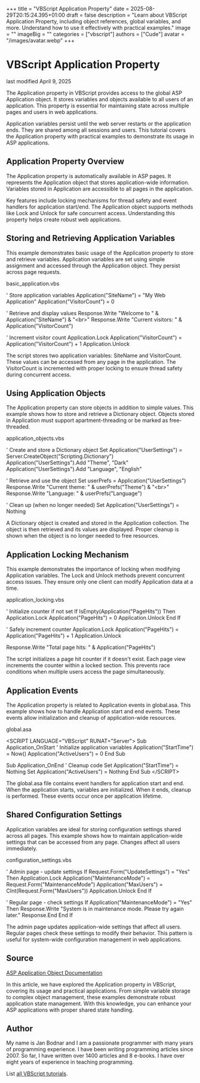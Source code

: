 +++
title = "VBScript Application Property"
date = 2025-08-29T20:15:24.395+01:00
draft = false
description = "Learn about VBScript Application Property, including object references, global variables, and more. Understand how to use it effectively with practical examples."
image = ""
imageBig = ""
categories = ["vbscript"]
authors = ["Cude"]
avatar = "/images/avatar.webp"
+++

# VBScript Application Property

last modified April 9, 2025

The Application property in VBScript provides access to the global
ASP Application object. It stores variables and objects available to all users
of an application. This property is essential for maintaining state across
multiple pages and users in web applications.

Application variables persist until the web server restarts or the
application ends. They are shared among all sessions and users. This tutorial
covers the Application property with practical examples to
demonstrate its usage in ASP applications.

## Application Property Overview

The Application property is automatically available in ASP pages.
It represents the Application object that stores application-wide information.
Variables stored in Application are accessible to all pages in the application.

Key features include locking mechanisms for thread safety and event handlers
for application start/end. The Application object supports methods like
Lock and Unlock for safe concurrent access.
Understanding this property helps create robust web applications.

## Storing and Retrieving Application Variables

This example demonstrates basic usage of the Application property to store and
retrieve variables. Application variables are set using simple assignment and
accessed through the Application object. They persist across page requests.

basic_application.vbs
  

' Store application variables
Application("SiteName") = "My Web Application"
Application("VisitorCount") = 0

' Retrieve and display values
Response.Write "Welcome to " &amp; Application("SiteName") &amp; "&lt;br&gt;"
Response.Write "Current visitors: " &amp; Application("VisitorCount")

' Increment visitor count
Application.Lock
Application("VisitorCount") = Application("VisitorCount") + 1
Application.Unlock

The script stores two application variables: SiteName and VisitorCount. These
values can be accessed from any page in the application. The VisitorCount is
incremented with proper locking to ensure thread safety during concurrent access.

## Using Application Objects

The Application property can store objects in addition to simple values. This
example shows how to store and retrieve a Dictionary object. Objects stored in
Application must support apartment-threading or be marked as free-threaded.

application_objects.vbs
  

' Create and store a Dictionary object
Set Application("UserSettings") = Server.CreateObject("Scripting.Dictionary")
Application("UserSettings").Add "Theme", "Dark"
Application("UserSettings").Add "Language", "English"

' Retrieve and use the object
Set userPrefs = Application("UserSettings")
Response.Write "Current theme: " &amp; userPrefs("Theme") &amp; "&lt;br&gt;"
Response.Write "Language: " &amp; userPrefs("Language")

' Clean up (when no longer needed)
Set Application("UserSettings") = Nothing

A Dictionary object is created and stored in the Application collection. The
object is then retrieved and its values are displayed. Proper cleanup is shown
when the object is no longer needed to free resources.

## Application Locking Mechanism

This example demonstrates the importance of locking when modifying Application
variables. The Lock and Unlock methods prevent concurrent access issues. They
ensure only one client can modify Application data at a time.

application_locking.vbs
  

' Initialize counter if not set
If IsEmpty(Application("PageHits")) Then
    Application.Lock
    Application("PageHits") = 0
    Application.Unlock
End If

' Safely increment counter
Application.Lock
Application("PageHits") = Application("PageHits") + 1
Application.Unlock

Response.Write "Total page hits: " &amp; Application("PageHits")

The script initializes a page hit counter if it doesn't exist. Each page view
increments the counter within a locked section. This prevents race conditions
when multiple users access the page simultaneously.

## Application Events

The Application property is related to Application events in global.asa. This
example shows how to handle Application start and end events. These events
allow initialization and cleanup of application-wide resources.

global.asa
  

&lt;SCRIPT LANGUAGE="VBScript" RUNAT="Server"&gt;
Sub Application_OnStart
    ' Initialize application variables
    Application("StartTime") = Now()
    Application("ActiveUsers") = 0
End Sub

Sub Application_OnEnd
    ' Cleanup code
    Set Application("StartTime") = Nothing
    Set Application("ActiveUsers") = Nothing
End Sub
&lt;/SCRIPT&gt;

The global.asa file contains event handlers for application start and end. When
the application starts, variables are initialized. When it ends, cleanup is
performed. These events occur once per application lifetime.

## Shared Configuration Settings

Application variables are ideal for storing configuration settings shared across
all pages. This example shows how to maintain application-wide settings that
can be accessed from any page. Changes affect all users immediately.

configuration_settings.vbs
  

' Admin page - update settings
If Request.Form("UpdateSettings") = "Yes" Then
    Application.Lock
    Application("MaintenanceMode") = Request.Form("MaintenanceMode")
    Application("MaxUsers") = CInt(Request.Form("MaxUsers"))
    Application.Unlock
End If

' Regular page - check settings
If Application("MaintenanceMode") = "Yes" Then
    Response.Write "System is in maintenance mode. Please try again later."
    Response.End
End If

The admin page updates application-wide settings that affect all users. Regular
pages check these settings to modify their behavior. This pattern is useful for
system-wide configuration management in web applications.

## Source

[ASP Application Object Documentation](https://learn.microsoft.com/en-us/previous-versions/iis/6.0-sdk/ms525581(v=vs.90))

In this article, we have explored the Application property in
VBScript, covering its usage and practical applications. From simple variable
storage to complex object management, these examples demonstrate robust
application state management. With this knowledge, you can enhance your ASP
applications with proper shared state handling.

## Author

My name is Jan Bodnar and I am a passionate programmer with many years of
programming experience. I have been writing programming articles since 2007. So
far, I have written over 1400 articles and 8 e-books. I have over eight years of
experience in teaching programming.

List [all VBScript tutorials](/vbscript/).